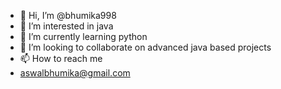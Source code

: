 - 👋 Hi, I’m @bhumika998
- 👀 I’m interested in java
- 🌱 I’m currently learning python
- 💞️ I’m looking to collaborate on advanced java based projects
- 📫 How to reach me 
- aswalbhumika@gmail.com

<!---
bhumika998/bhumika998 is a ✨ special ✨ repository because its `README.md` (this file) appears on your GitHub profile.
You can click the Preview link to take a look at your changes.
--->
